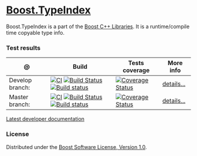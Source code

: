 # [Boost.TypeIndex](https://boost.org/libs/type_index)
Boost.TypeIndex is a part of the [Boost C++ Libraries](https://github.com/boostorg). It is a runtime/compile time copyable type info.

### Test results

@               | Build         | Tests coverage | More info
----------------|-------------- | -------------- |-----------
Develop branch: | [![CI](https://github.com/boostorg/type_index/actions/workflows/ci.yml/badge.svg?branch=develop)](https://github.com/boostorg/type_index/actions/workflows/ci.yml) [![Build Status](https://travis-ci.org/apolukhin/type_index.svg?branch=develop)](https://travis-ci.org/apolukhin/type_index) [![Build status](https://ci.appveyor.com/api/projects/status/197a5imq10dqx6r8/branch/develop?svg=true)](https://ci.appveyor.com/project/apolukhin/type-index/branch/develop) | [![Coverage Status](https://coveralls.io/repos/apolukhin/type_index/badge.png?branch=develop)](https://coveralls.io/r/apolukhin/type_index?branch=develop) | [details...](https://www.boost.org/development/tests/develop/developer/type_index.html)
Master branch:  | [![CI](https://github.com/boostorg/type_index/actions/workflows/ci.yml/badge.svg?branch=master)](https://github.com/boostorg/type_index/actions/workflows/ci.yml) [![Build Status](https://travis-ci.org/apolukhin/type_index.svg?branch=master)](https://travis-ci.org/apolukhin/type_index) [![Build status](https://ci.appveyor.com/api/projects/status/197a5imq10dqx6r8/branch/master?svg=true)](https://ci.appveyor.com/project/apolukhin/type-index/branch/master) | [![Coverage Status](https://coveralls.io/repos/apolukhin/type_index/badge.png?branch=master)](https://coveralls.io/r/apolukhin/type_index?branch=master) | [details...](https://www.boost.org/development/tests/master/developer/type_index.html)


[Latest developer documentation](https://www.boost.org/doc/libs/develop/doc/html/boost_typeindex.html)

### License

Distributed under the [Boost Software License, Version 1.0](https://boost.org/LICENSE_1_0.txt).
